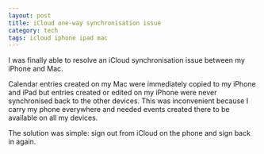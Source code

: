 ```yaml
---
layout: post
title: iCloud one-way synchronisation issue
category: tech
tags: icloud iphone ipad mac
---
```


I was finally able to resolve an iCloud synchronisation issue between my iPhone and
Mac.

Calendar entries created on my Mac were immediately copied to my
iPhone and iPad but entries created or edited on my iPhone were never synchronised
back to the other devices. This was inconvenient because I carry my phone everywhere
and needed events created there to be available on all my devices.

The solution was simple: sign out from iCloud on the phone and sign back in
again.
